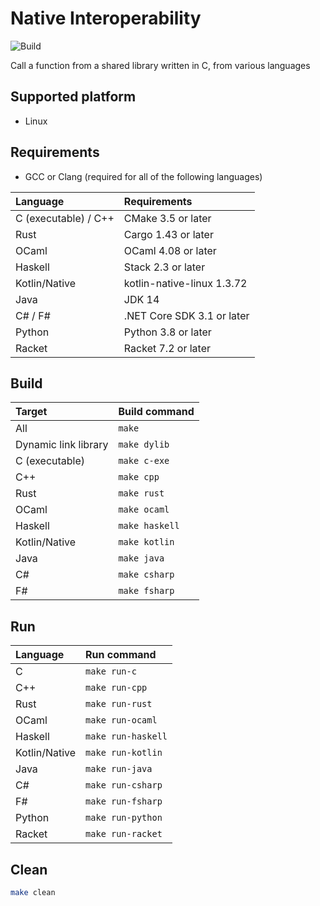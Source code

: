 # Native Interoperability

![Build](https://github.com/0918nobita/native-interop/workflows/Build/badge.svg)

Call a function from a shared library written in C, from various languages

## Supported platform

- Linux

## Requirements

- GCC or Clang (required for all of the following languages)

| Language | Requirements |
| :--- | :--- |
| C (executable) / C++ | CMake 3.5 or later |
| Rust | Cargo 1.43 or later |
| OCaml | OCaml 4.08 or later |
| Haskell | Stack 2.3 or later |
| Kotlin/Native | kotlin-native-linux 1.3.72 |
| Java | JDK 14 |
| C# / F# | .NET Core SDK 3.1 or later |
| Python | Python 3.8 or later |
| Racket | Racket 7.2 or later |

## Build

| Target | Build command |
| :--- | :--- |
| All | `make` |
| Dynamic link library | `make dylib` |
| C (executable) | `make c-exe` |
| C++ | `make cpp` |
| Rust | `make rust` |
| OCaml | `make ocaml` |
| Haskell | `make haskell` |
| Kotlin/Native | `make kotlin` |
| Java | `make java` |
| C# | `make csharp` |
| F# | `make fsharp` |

## Run

| Language | Run command |
| :--- | :--- |
| C | `make run-c` |
| C++ | `make run-cpp` |
| Rust | `make run-rust` |
| OCaml | `make run-ocaml` |
| Haskell | `make run-haskell` |
| Kotlin/Native | `make run-kotlin` |
| Java | `make run-java` |
| C# | `make run-csharp` |
| F# | `make run-fsharp` |
| Python | `make run-python` |
| Racket | `make run-racket` |

## Clean

```bash
make clean
```
